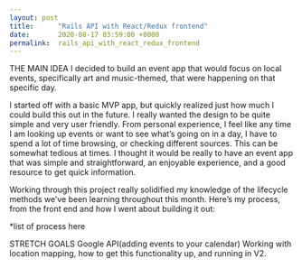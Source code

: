 ```yaml
---
layout: post
title:      "Rails API with React/Redux frontend"
date:       2020-08-17 03:59:00 +0000
permalink:  rails_api_with_react_redux_frontend
---
```



THE MAIN IDEA
I decided to build an event app that would focus on local events, specifically art and music-themed, that were happening on that specific day. 

I started off with a basic MVP app, but quickly realized just how much I could build this out in the future. I really wanted the design to be quite simple and very user friendly. From personal experience, I feel like any time I am looking up events or want to see what’s going on in a day, I have to spend a lot of time browsing, or checking different sources. This can be somewhat tedious at times. I thought it would be really to have an event app that was simple and straightforward, an enjoyable experience, and a good resource to get quick information.

Working through this project really solidified my knowledge of the lifecycle methods we’ve been learning throughout this month. Here’s my process, from the front end and how I went about building it out:

*list of process here

STRETCH GOALS
Google API(adding events to your calendar)
Working with location mapping, how to get this functionality up, and running in V2.

